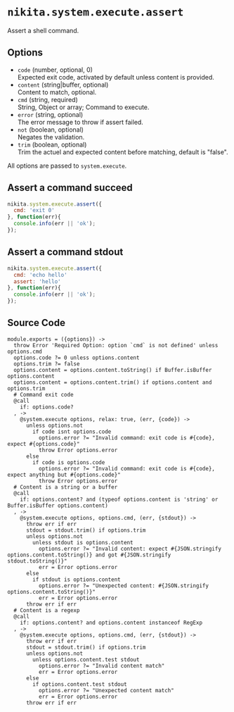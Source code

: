 
# `nikita.system.execute.assert`

Assert a shell command.

## Options

* `code` (number, optional, 0)   
  Expected exit code, activated by default unless content is provided.
* `content` (string|buffer, optional)   
  Content to match, optional.
* `cmd` (string, required)   
  String, Object or array; Command to execute.
* `error` (string, optional)   
  The error message to throw if assert failed.
* `not` (boolean, optional)   
  Negates the validation.   
* `trim` (boolean, optional)   
  Trim the actuel and expected content before matching, default is "false".

All options are passed to `system.execute`.

## Assert a command succeed

```javascript
nikita.system.execute.assert({
  cmd: 'exit 0'
}, function(err){
  console.info(err || 'ok');
});
```

## Assert a command stdout

```javascript
nikita.system.execute.assert({
  cmd: 'echo hello'
  assert: 'hello'
}, function(err){
  console.info(err || 'ok');
});
```

## Source Code

    module.exports = ({options}) ->
      throw Error 'Required Option: option `cmd` is not defined' unless options.cmd
      options.code ?= 0 unless options.content
      options.trim ?= false
      options.content = options.content.toString() if Buffer.isBuffer options.content
      options.content = options.content.trim() if options.content and options.trim
      # Command exit code
      @call
        if: options.code?
      , ->
        @system.execute options, relax: true, (err, {code}) ->
          unless options.not
            if code isnt options.code
              options.error ?= "Invalid command: exit code is #{code}, expect #{options.code}"
              throw Error options.error
          else
            if code is options.code
              options.error ?= "Invalid command: exit code is #{code}, expect anything but #{options.code}"
              throw Error options.error
      # Content is a string or a buffer
      @call
        if: options.content? and (typeof options.content is 'string' or Buffer.isBuffer options.content)
      , ->
        @system.execute options, options.cmd, (err, {stdout}) ->
          throw err if err
          stdout = stdout.trim() if options.trim
          unless options.not
            unless stdout is options.content
              options.error ?= "Invalid content: expect #{JSON.stringify options.content.toString()} and got #{JSON.stringify stdout.toString()}"
              err = Error options.error
          else
            if stdout is options.content
              options.error ?= "Unexpected content: #{JSON.stringify options.content.toString()}"
              err = Error options.error
          throw err if err
      # Content is a regexp
      @call
        if: options.content? and options.content instanceof RegExp
      , ->
        @system.execute options, options.cmd, (err, {stdout}) ->
          throw err if err
          stdout = stdout.trim() if options.trim
          unless options.not
            unless options.content.test stdout
              options.error ?= "Invalid content match"
              err = Error options.error
          else
            if options.content.test stdout
              options.error ?= "Unexpected content match"
              err = Error options.error
          throw err if err
